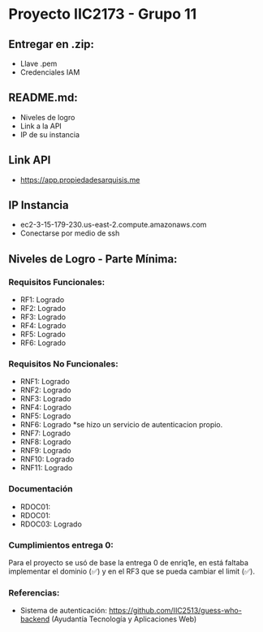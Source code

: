 # Proyecto IIC2173 - Grupo 11

## Entregar en .zip:
- Llave .pem
- Credenciales IAM

## README.md:
- Niveles de logro
- Link a la API
- IP de su instancia

## Link API
- https://app.propiedadesarquisis.me

## IP Instancia
- ec2-3-15-179-230.us-east-2.compute.amazonaws.com
- Conectarse por medio de ssh 

## Niveles de Logro - Parte Mínima:

### Requisitos Funcionales:
- RF1: Logrado 
- RF2: Logrado
- RF3: Logrado
- RF4: Logrado
- RF5: Logrado
- RF6: Logrado

### Requisitos No Funcionales:
- RNF1: Logrado
- RNF2: Logrado
- RNF3: Logrado
- RNF4: Logrado
- RNF5: Logrado
- RNF6: Logrado *se hizo un servicio de autenticacion propio.
- RNF7: Logrado
- RNF8: Logrado
- RNF9: Logrado
- RNF10: Logrado
- RNF11: Logrado

### Documentación
- RDOC01: 
- RDOC01: 
- RDOC03: Logrado

### Cumplimientos entrega 0:
Para el proyecto se usó de base la entrega 0 de enriq1e, en está faltaba implementar el dominio (✅) y en el RF3 que se pueda cambiar el limit (✅).

### Referencias:
- Sistema de autenticación: https://github.com/IIC2513/guess-who-backend (Ayudantía Tecnología y Aplicaciones Web)